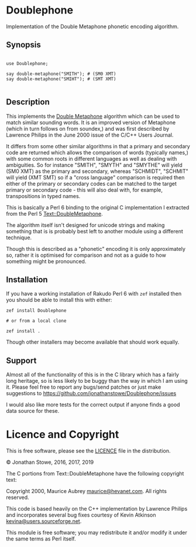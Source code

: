 # Doublephone

Implementation of the Double Metaphone phonetic encoding algorithm.

## Synopsis

```perl6

use Doublephone;

say double-metaphone("SMITH"); # (SM0 XMT)
say double-metaphone("SMIHT"); # (SMT XMT)


```

## Description

This implements the [Double Metaphone](https://en.wikipedia.org/wiki/Metaphone#Double_Metaphone) 
algorithm which can be used to match similar sounding words.  It is an improved version of
Metaphone (which in turn follows on from soundex,) and was first described by Lawrence Philips
in the June 2000 issue of the C/C++ Users Journal.

It differs from some other similar algorithms in that a primary and secondary code are returned
which allows the comparison of words (typically names,) with some common roots in different languages
as well as dealing with ambiguities.  So for instance "SMITH", "SMYTH" and "SMYTHE" will yield 
(SM0 XMT) as the primary and secondary, whereas "SCHMIDT", "SCHMIT" will yield (XMT SMT) so if a
"cross language" comparison is required then either of the primary or secondary codes can be matched
to the target primary or secondary code - this will also deal with, for example, transpositions in
typed names.

This is basically a Perl 6 binding to the original C implementation I extracted from the Perl 5
[Text::DoubleMetaphone](https://metacpan.org/release/Text-DoubleMetaphone).  

The algorithm itself isn't designed for unicode strings and making something that is is
probably best left to another module using a different technique.

Though this is described as a "phonetic" encoding it is only approximately so, rather it is
optimised for comparison and not as a guide to how something might be pronounced.

## Installation

If you have a working installation of Rakudo Perl 6 with ```zef``` installed
then you should be able to install this with either:

	zef install Doublephone

	# or from a local clone

	zef install .

Though other installers may become available that should work equally.

## Support

Almost all of the functionality of this is in the C library which has
a fairly long heritage, so is less likely to be buggy than the way in
which I am using it.  Please feel free to report any bugs/send patches
or just make suggestions to https://github.com/jonathanstowe/Doublephone/issues


I would also like more tests for the correct output if anyone finds a good
data source for these.

# Licence and Copyright

This is free software, please see the [LICENCE](LICENCE) file in the distribution.

© Jonathan Stowe, 2016, 2017, 2019

The C portions from Text::DoubleMetaphone have the following copyright text:


  Copyright 2000, Maurice Aubrey <maurice@hevanet.com>. 
  All rights reserved.

  This code is based heavily on the C++ implementation by
  Lawrence Philips and incorporates several bug fixes courtesy
  of Kevin Atkinson <kevina@users.sourceforge.net>.

  This module is free software; you may redistribute it and/or
  modify it under the same terms as Perl itself.


